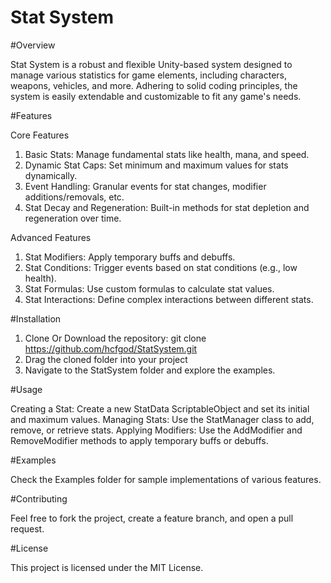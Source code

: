 # Stat System

#Overview

Stat System is a robust and flexible Unity-based system designed to manage various statistics for game elements, including characters, weapons, vehicles, and more. Adhering to solid coding principles, the system is easily extendable and customizable to fit any game's needs.


#Features

Core Features
1. Basic Stats: Manage fundamental stats like health, mana, and speed.
2. Dynamic Stat Caps: Set minimum and maximum values for stats dynamically.
3. Event Handling: Granular events for stat changes, modifier additions/removals, etc.
4. Stat Decay and Regeneration: Built-in methods for stat depletion and regeneration over time.

Advanced Features
1. Stat Modifiers: Apply temporary buffs and debuffs.
2. Stat Conditions: Trigger events based on stat conditions (e.g., low health).
3. Stat Formulas: Use custom formulas to calculate stat values.
4. Stat Interactions: Define complex interactions between different stats.


#Installation
1. Clone Or Download the repository: git clone https://github.com/hcfgod/StatSystem.git
2. Drag the cloned folder into your project
3. Navigate to the StatSystem folder and explore the examples.


#Usage

Creating a Stat: Create a new StatData ScriptableObject and set its initial and maximum values.
Managing Stats: Use the StatManager class to add, remove, or retrieve stats.
Applying Modifiers: Use the AddModifier and RemoveModifier methods to apply temporary buffs or debuffs.


#Examples

Check the Examples folder for sample implementations of various features.


#Contributing

Feel free to fork the project, create a feature branch, and open a pull request.


#License

This project is licensed under the MIT License.
